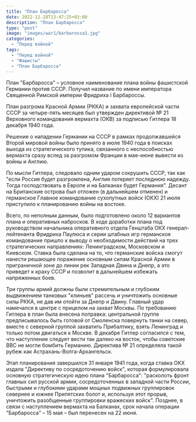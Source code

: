 ```yaml
---
title: "План Барбаросса"
date: 2022-12-28T13:47:25+03:00
description: "План Барбаросса"
type: "post"
image: "images/war1/barbarossa1.jpg"
categories:
  - "Перед войной"
tags:
  - "Перед войной"
  - "Фашисты"
  - "План Барбаросса"
---
```


План "Барбаросса" – условное наименование плана войны фашистской Германии против СССР. Получил название по имени императора Священной Римской империи Фридриха I Барбароссы.

План разгрома Красной Армии (РККА) и захвата европейской части СССР за четыре-пять месяцев был утвержден директивой № 21 Верховного командования вермахта (ОКВ) за подписью Гитлера 18 декабря 1940 года.

Решение о нападении Германии на СССР в рамках продолжавшейся Второй мировой войны было принято в июле 1940 года в поисках выхода из стратегического тупика, связанного с неспособностью вермахта сразу вслед за разгромом Франции в мае-июне вывести из войны и Англию.

По мысли Гитлера, следовало одним ударом сокрушить СССР, так как "если Россия будет разгромлена, Англия потеряет последнюю надежду. Тогда господствовать в Европе и на Балканах будет Германия". Десант на Британские острова был отложен (в дальнейшем отменен) и германское Главное командование сухопутных войск (ОКХ) 21 июля приступило к планированию войны на востоке.

Всего, по неполным данным, было подготовлено около 12 вариантов плана и оперативных набросков. В ходе доработки плана под руководством начальника оперативного отдела Генштаба ОКХ генерал-лейтенанта Фридриха Паулюса и серии штабных игр германское командование пришло к выводу о необходимости действий на трех стратегических направлениях: Ленинградском, Московском и Киевском. Ставка была сделана на то, что германские войска смогут нанести решающее поражение основным силам Красной Армии в приграничной зоне до линии рек Западная Двина и Днепр, а это приведет к краху СССР и позволит в дальнейшем избежать напряженных боев.

Три группы армий должны были стремительным и глубоким выдвижением танковых "клиньев" рассечь и уничтожить основные силы РККА, не дав им отойти за Днепр и Двину. Главный удар намечался в центре с прицелом на захват Москвы. По требованию Гитлера в план была внесена поправка: центральной группе предписывалось быть готовой от Смоленска повернуть танки на север, вместе с северной группой захватить Прибалтику, взять Ленинград и только потом двигаться к Москве. В декабре Гитлер согласился с тем, что наступление следует вести так далеко на восток, чтобы советские ВВС не могли бомбить Германию. Директива № 21 определяла такой рубеж как Астрахань-Волга-Архангельск.

Этап планирования завершился 31 января 1941 года, когда ставка ОКХ издала "Директиву по сосредоточению войск", которая формулировала основную стратегическую идею плана "Барбаросса": "расколоть фронт главных сил русской армии, сосредоточенных в западной части России, быстрыми и глубокими ударами мощных подвижных группировок севернее и южнее Припятских болот и, используя этот прорыв, уничтожить разобщенные группировки вражеских войск".
Позднее, в связи с наступлением вермахта на Балканах, срок начала операции "Барбаросса" – 15 мая – был перенесен на 22 июня.
